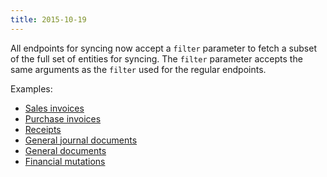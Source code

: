 ```yaml
---
title: 2015-10-19
---
```


All endpoints for syncing now accept a `filter` parameter to fetch a subset of the full set of entities for syncing. The `filter` parameter accepts the same arguments as the `filter` used for the regular endpoints.

Examples:

* [Sales invoices](/api/sales_invoices/#get_sales_invoices_synchronization_example1)
* [Purchase invoices](/api/documents_purchase_invoices/#get_documents_purchase_invoices_synchronization_example1)
* [Receipts](/api/documents_receipts/#get_documents_receipts_synchronization_example1)
* [General journal documents](/api/documents_general_journal_documents/#get_documents_general_journal_documents_synchronization_example1)
* [General documents](/api/documents_general_documents/#get_documents_general_documents_synchronization_example1)
* [Financial mutations](/api/financial_mutations/#get_financial_mutations_synchronization_example1)
